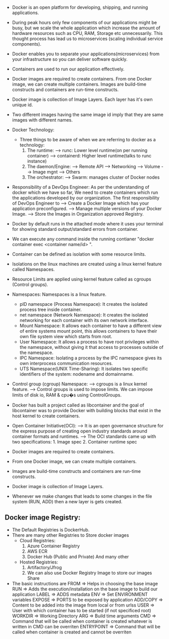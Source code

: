 * Docker is an open platform for developing, shipping, and running applications.

* During peak hours only few components of our applications might be busy, but we scale the whole application which increase the amount of hardware resources such as CPU, RAM, Storage etc unnecessarily. This thought process has lead us to microservices (scaling individual service 
components).

* Docker enables you to separate your applications(microservices) from your infrastructure so you can deliver software quickly.

* Containers are used to run our application effectively.

* Docker images are required to create containers. From one Docker image, we can create multiple containers. Images are build-time constructs and 
containers are run-time constructs.

* Docker image is collection of Image Layers. Each layer has it's own unique id.

* Two different images having the same image id imply that they are same images with different names.

* Docker Technology: 
	* Three things to be aware of when we are referring to docker as a technology:
		1. The runtime:
			--> runc: Lower level runtime(on per running container)
			--> containerd: Higher level runtime(talks to runc instance)
		2. The daemon/Engine:
			--> Remote API
			--> Networking
			--> Volume
			--> Image mgnt
			--> Others
		3. The orchestrator:
			--> Swarm: manages cluster of Docker nodes

* Responsibility of a DevOps Engineer:
	As per the understanding of docker which we have so far, We need to create containers which run the applications developed by our 
organization. The first responsibility of DevOps Engineer to
	--> Create a Docker Image which has your application preconfigured.
	--> Manage multiple versions of your Docker Image.
	--> Store the Images in Organization approved Registry.

* Docker by default runs in the attached mode where it uses your terminal for showing standard output/standard errors from container.

* We can execute any command inside the running contianer 
  "docker container exec <container name/id> <command>".

* Container can be defined as isolation with some resource limits.

* Isolations on the linux machines are created using a linux kernel feature called Namespaces. 

* Resource Limits are applied using kernel feature called as cgroups (Control groups).

* Namespaces: Namespaces is a linux feature.
	* pID namespace (Process Namespace): It creates the isolated process tree inside container.
	* net namespace (Network Namespace): It creates the isolated networking for each container with its own network interface.
	* Mount Namespace: It allows each container to have a different view of entire systems mount point, this allows containers to have their own file system view which starts from root.
	* User Namespace: It allows a process to have root privileges within the namespace, without giving it that access to processes outside of the namespace.
	* IPC Namespace: Isolating a process by the IPC namespace gives its own interprocess communication resources.
	* UTS Namespace(UNIX Time-Sharing): It isolates two specific identifiers of the system: nodename and domainname.

* Control group (cgroup) Namespace: 
	--> cgroups is a linux kernel feature.
	--> Control groups is used to impose limits. We can impose limits of disk io, RAM & cpu�s using ControlGroups.

* Docker has built a project called as libcontainer and the goal of libcontainer was to provide Docker with building blocks that exist in the host kernel to create containers.

* Open Container Initiative(OCI): 
	--> It is an open governance structure for the express purpose of creating open industry standards around container formats and runtimes.
	--> The OCI standards came up with two specifications:
		1. Image spec 
		2. Container runtime spec 

* Docker images are required to create containers.
* From one Docker image, we can create multiple containers.
* Images are build-time constructs and containers are run-time constructs.
* Docker image is collection of Image Layers.
* Whenever we make changes that leads to some changes in the file system (RUN, ADD) then a new layer is gets created.

Docker image Registry:
----------------------
* The Default Registries is DockerHub.
* There are many other Registries to Store docker images
	* Cloud Registries:
		1. Azure Container Registry
		2. AWS ECR
		3. Docker Hub (Public and Private) And many other
	* Hosted Registries:
		1. Artifactory/Jfrog
		2. We can also use Docker Registry Image to store our images Share
* The basic instructions are
	FROM => Helps in choosing the base image
	RUN => Adds the execution/installation on the base image to build our application
	LABEL => ADDS metadata
	ENV => Set ENVIRONMENT variables
	EXPOSE => PORTS to be exposed by application
	ADD/COPY => Content to be added into the image from local or from urlss
	USER => User with which container has to be started (if not specificed root)
	WORKDIR => Working Directory
	ARG => Build time arguments
	CMD => Command that will be called when container is created whatever is written in CMD can be overriten
	ENTRYPOINT => Command that will be called when container is created and cannot be overriten 

